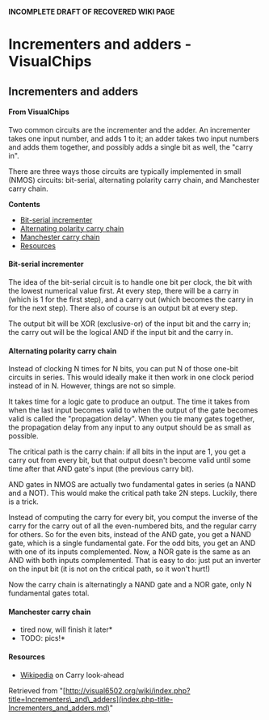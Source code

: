 **INCOMPLETE DRAFT OF RECOVERED WIKI PAGE**

# Incrementers and adders - VisualChips

## Incrementers and adders

#### From VisualChips

Two common circuits are the incrementer and the adder.  An incrementer
takes one input number, and adds 1 to it; an adder takes two input
numbers and adds them together, and possibly adds a single bit as
well, the "carry in".

There are three ways those circuits are typically implemented in small
(NMOS) circuits: bit-serial, alternating polarity carry chain, and
Manchester carry chain.

**Contents**

- [Bit-serial incrementer](#bitserial-incrementer)
- [Alternating polarity carry chain](#alternating-polarity-carry-chain)
- [Manchester carry chain](#manchester-carry-chain)
- [Resources](#resources)

#### Bit-serial incrementer

The idea of the bit-serial circuit is to handle one bit per clock, the
bit with the lowest numerical value first.  At every step, there will
be a carry in (which is 1 for the first step), and a carry out (which
becomes the carry in for the next step).  There also of course is an
output bit at every step.

The output bit will be XOR (exclusive-or) of the input bit and the
carry in; the carry out will be the logical AND if the input bit and
the carry in.

#### Alternating polarity carry chain

Instead of clocking N times for N bits, you can put N of those one-bit
circuits in series.  This would ideally make it then work in one clock
period instead of in N.  However, things are not so simple.

It takes time for a logic gate to produce an output.  The time it takes
from when the last input becomes valid to when the output of the gate
becomes valid is called the "propagation delay".  When you tie many
gates together, the propagation delay from any input to any output
should be as small as possible.

The critical path is the carry chain: if all bits in the input are 1,
you get a carry out from every bit, but that output doesn't become
valid until some time after that AND gate's input (the previous carry
bit).

AND gates in NMOS are actually two fundamental gates in series (a NAND
and a NOT).  This would make the critical path take 2N steps.  Luckily,
there is a trick.

Instead of computing the carry for every bit, you comput the inverse of
the carry for the carry out of all the even-numbered bits, and the regular
carry for others.  So for the even bits, instead of the AND gate, you
get a NAND gate, which is a single fundamental gate.  For the odd bits,
you get an AND with one of its inputs complemented.  Now, a NOR gate is
the same as an AND with both inputs complemented.  That is easy to do:
just put an inverter on the input bit (it is not on the critical path,
so it won't hurt!)

Now the carry chain is alternatingly a NAND gate and a NOR gate, only
N fundamental gates total.

#### Manchester carry chain

- tired now, will finish it later*
- TODO: pics!*

#### Resources

- [Wikipedia](http://en.wikipedia.org/wiki/Carry_look-ahead_adder) on Carry look-ahead

Retrieved from "[http://visual6502.org/wiki/index.php?title=Incrementers\_and\_adders](index.php-title-Incrementers_and_adders.md)"

